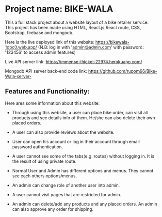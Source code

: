 # Project name: BIKE-WALA

This a full stack project about a website layout of a bike retailer service. This project has been made using HTML, React.js,React route, CSS, Bootstrap, firebase and mongodb. 

Here is the live deployed link of this website: https://bikewala-1dbc0.web.app/ 
(N.B: log in with 'admin@admin.com' with password: '123456' to access admin features)

Live API server link: https://immense-thicket-22974.herokuapp.com/

Mongodb API server back-end code link: https://github.com/rupom96/Bike-Wala-server-

## Features and Functionality:

Here ares some information about this website:

* Through using this website, a user can place bike order, can visit all products and see details info of them. He/she can also delete their own placed orders. 

* A user can also provide reviews about the website.

* User can open his account or log in their account through email password authentication.

* A user cannot see some of the tabs(e.g. routes) without logging in. It is the result of using private route.

* Normal User and Admin has different options and menus. They cannot see each others options/menus.

* An admin can change role of another user into admin.

* A user cannot visit pages that are restricted for admin.

* An admin can delete/add any products and any placed orders. An admin can also approve any order for shipping.



